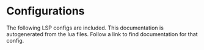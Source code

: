 # Configurations

The following LSP configs are included. This documentation is autogenerated from the lua files. Follow a link to find documentation for
that config.




